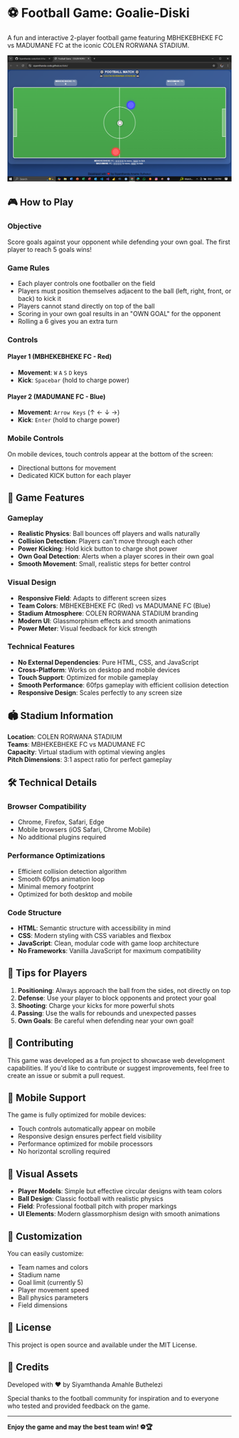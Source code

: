 # ⚽ Football Game: Goalie-Diski

A fun and interactive 2-player football game featuring MBHEKEBHEKE FC vs MADUMANE FC at the iconic COLEN RORWANA STADIUM.

![Diski Screenshot](DISKI.PNG)

## 🎮 How to Play

### Objective
Score goals against your opponent while defending your own goal. The first player to reach 5 goals wins!

### Game Rules
- Each player controls one footballer on the field
- Players must position themselves adjacent to the ball (left, right, front, or back) to kick it
- Players cannot stand directly on top of the ball
- Scoring in your own goal results in an "OWN GOAL" for the opponent
- Rolling a 6 gives you an extra turn

### Controls

#### Player 1 (MBHEKEBHEKE FC - Red)
- **Movement**: `W` `A` `S` `D` keys
- **Kick**: `Spacebar` (hold to charge power)

#### Player 2 (MADUMANE FC - Blue)
- **Movement**: `Arrow Keys` (↑ ← ↓ →)
- **Kick**: `Enter` (hold to charge power)

### Mobile Controls
On mobile devices, touch controls appear at the bottom of the screen:
- Directional buttons for movement
- Dedicated KICK button for each player

## 🌟 Game Features

### Gameplay
- **Realistic Physics**: Ball bounces off players and walls naturally
- **Collision Detection**: Players can't move through each other
- **Power Kicking**: Hold kick button to charge shot power
- **Own Goal Detection**: Alerts when a player scores in their own goal
- **Smooth Movement**: Small, realistic steps for better control

### Visual Design
- **Responsive Field**: Adapts to different screen sizes
- **Team Colors**: MBHEKEBHEKE FC (Red) vs MADUMANE FC (Blue)
- **Stadium Atmosphere**: COLEN RORWANA STADIUM branding
- **Modern UI**: Glassmorphism effects and smooth animations
- **Power Meter**: Visual feedback for kick strength

### Technical Features
- **No External Dependencies**: Pure HTML, CSS, and JavaScript
- **Cross-Platform**: Works on desktop and mobile devices
- **Touch Support**: Optimized for mobile gameplay
- **Smooth Performance**: 60fps gameplay with efficient collision detection
- **Responsive Design**: Scales perfectly to any screen size

## 🏟️ Stadium Information

**Location**: COLEN RORWANA STADIUM  
**Teams**: MBHEKEBHEKE FC vs MADUMANE FC  
**Capacity**: Virtual stadium with optimal viewing angles  
**Pitch Dimensions**: 3:1 aspect ratio for perfect gameplay

## 🛠️ Technical Details

### Browser Compatibility
- Chrome, Firefox, Safari, Edge
- Mobile browsers (iOS Safari, Chrome Mobile)
- No additional plugins required

### Performance Optimizations
- Efficient collision detection algorithm
- Smooth 60fps animation loop
- Minimal memory footprint
- Optimized for both desktop and mobile

### Code Structure
- **HTML**: Semantic structure with accessibility in mind
- **CSS**: Modern styling with CSS variables and flexbox
- **JavaScript**: Clean, modular code with game loop architecture
- **No Frameworks**: Vanilla JavaScript for maximum compatibility

## 🎯 Tips for Players

1. **Positioning**: Always approach the ball from the sides, not directly on top
2. **Defense**: Use your player to block opponents and protect your goal
3. **Shooting**: Charge your kicks for more powerful shots
4. **Passing**: Use the walls for rebounds and unexpected passes
5. **Own Goals**: Be careful when defending near your own goal!

## 🤝 Contributing

This game was developed as a fun project to showcase web development capabilities. If you'd like to contribute or suggest improvements, feel free to create an issue or submit a pull request.

## 📱 Mobile Support

The game is fully optimized for mobile devices:
- Touch controls automatically appear on mobile
- Responsive design ensures perfect field visibility
- Performance optimized for mobile processors
- No horizontal scrolling required

## 🎨 Visual Assets

- **Player Models**: Simple but effective circular designs with team colors
- **Ball Design**: Classic football with realistic physics
- **Field**: Professional football pitch with proper markings
- **UI Elements**: Modern glassmorphism design with smooth animations

## 🔧 Customization

You can easily customize:
- Team names and colors
- Stadium name
- Goal limit (currently 5)
- Player movement speed
- Ball physics parameters
- Field dimensions

## 📄 License

This project is open source and available under the MIT License.

## 🙏 Credits

Developed with ❤️ by Siyamthanda Amahle Buthelezi

Special thanks to the football community for inspiration and to everyone who tested and provided feedback on the game.

---

**Enjoy the game and may the best team win! ⚽🏆**
